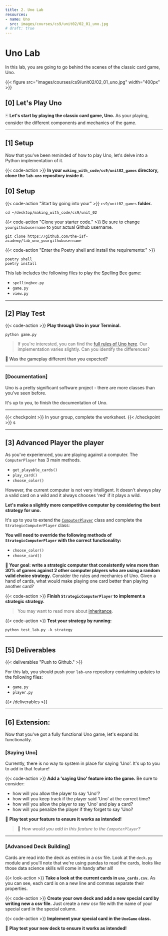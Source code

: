 ```yaml
---
title: 2. Uno Lab
resources:
- name: Uno
  src: images/courses/cs9/unit02/02_01_uno.jpg
# draft: true
---
```


# Uno Lab

In this lab, you are going to go behind the scenes of the classic card game, Uno.

{{< figure src="images/courses/cs9/unit02/02_01_uno.jpg" width="400px" >}}

## [0] Let's Play Uno

🃏 **Let's start by playing the classic card game, Uno.** As your playing, consider the different components and mechanics of the game. 

---

## [1] Setup

Now that you've been reminded of how to play Uno,  let's delve into a Python implementation of it.

{{< code-action >}} **In your `making_with_code/cs9/unit02_games` directory, clone the `lab-uno` repository inside it.**

## [0] Setup

{{< code-action "Start by going into your" >}} `cs9/unit02_games` **folder.**
```shell
cd ~/desktop/making_with_code/cs9/unit_02
```

{{< code-action "Clone your starter code." >}} Be sure to change `yourgithubusername` to your actual Github username.
```shell
git clone https://github.com/the-isf-academy/lab_uno_yourgithubusername
```


{{< code-action "Enter the Poetry shell and install the requirements:" >}}
```shell
poetry shell
poetry install
```

This lab includes the following files to play the Spelling Bee game:
- `spellingbee.py`
- `game.py`
- `view.py`

---

## [2] Play Test


{{< code-action >}} **Play through Uno in your Terminal.** 

```shell
python game.py
```

> If you're interested, you can find the [full rules of Uno here](http://play-k.kaserver5.org/Uno.html). Our implementation varies slightly. Can you identify the differences?

🤔 Was the gameplay different than you expected? 


---

### [Documentation]

Uno is a pretty significant software project - there are more classes than you've seen before.
 
It's up to you, to finish the documentation of Uno.

---

{{< checkpoint >}}
In your group, complete the worksheet. 
{{< /checkpoint >}}
s

---

## [3] Advanced Player the player 

As you've experienced, you are playing against a computer. The `ComputerPlayer` has 3 main methods.
- `get_playable_cards()`
- `play_card()`
- `choose_color()` 

However, the current computer is not very intelligent. It doesn't always play a valid card on a wild and it always chooses 'red' if it plays a wild.
  
**Let's make a slightly more competitive computer by considering the best strategy for uno.** 

It's up to you to extend the [`ComputerPlayer`](https://cs.fablearn.org/docs/uno/player.html#player.ComputerPlayer) class and complete the `StrategicComputerPlayer` class:

**You will need to override the following methods of `StrategicComputerPlayer` with the correct functionality:**
- `choose_color()`
- `choose_card()`

**🤔 Your goal: write a strategic computer that consistently wins more than 30% of games against 2 other computer players who are using a random valid choice strategy.** Consider the rules and mechanics of Uno. Given a hand of cards, what would make playing one card better than playing another card? 



{{< code-action >}} **Finish `StrategicComputerPlayer` to implement a strategic strategy.**
> You may want to read more about [inheritance](http://programarcadegames.com/index.php?chapter=introduction_to_classes&lang=en#section_12_6).

{{< code-action >}} **Test your strategy by running:**
```shell
python test_lab.py -k strategy
```

---

## [5] Deliverables

{{< deliverables "Push to Github." >}}

For this lab, you should push your `lab-uno` repository containing updates to the following files:
  - `game.py`
  - `player.py`

{{< /deliverables >}}

---


## [6] Extension:

Now that you've got a fully functional Uno game, let's expand its functionality. 


### [Saying Uno]

Currently, there is no way to system in place for saying 'Uno'. It's up to you to add in that feature!

{{< code-action >}} **Add a 'saying Uno' feature into the game.** Be sure to consider:
- how will you allow the player to say 'Uno'?
- how will you keep track if the player said 'Uno' at the correct time? 
- how will you allow the player to say 'Uno' and play a card? 
- how will you penalize the player if they forget to say 'Uno? 

👾 **Play test your feature to ensure it works as intended!** 
> 🤔 *How would you add in this feature to the `ComputerPlayer`?*
---

### [Advanced Deck Building]

Cards are read into the deck as entries in a csv file. Look at the `deck.py` module and you'll note that we're using pandas to read the cards, looks like those data science skills will come in handy after all!

{{< look-action >}} **Take a look at the current cards in `uno_cards.csv`.** As you can see, each card is on a new line and commas separate their properties. 

{{< code-action >}} **Create your own deck and add a new special card by writing new a csv file.** Just create a new csv file with the name of your special card in the special column.

{{< code-action >}} **Implement your special card in the `UnoGame` class.**

👾 **Play test your new deck to ensure it works as intended!** 




 <!-- Fortunately, [Uno's functionality is well documented](https://cs.fablearn.org/docs/uno/index.html).

- [Game](https://cs.fablearn.org/docs/uno/game.html#game.UnoGame)
- [View](https://cs.fablearn.org/docs/uno/view.html#view.TerminalView)
- [Card](https://cs.fablearn.org/docs/uno/card.html#card.Card)
- [Deck](https://cs.fablearn.org/docs/uno/deck.html#deck.Deck)
- [Player](https://cs.fablearn.org/docs/uno/player.html#player.Player)
    - [HumanPlayer](https://cs.fablearn.org/docs/uno/player.html#player.HumanPlayer)
    - [ComputerPlayer](https://cs.fablearn.org/docs/uno/player.html#player.ComputerPlayer)
        - [RandomComputerPlayer](https://cs.fablearn.org/docs/uno/player.html#player.RandomComputerPlayer)
        - [StudentComputerPlayer](https://cs.fablearn.org/docs/uno/player.html#player.StudentComputerPlayer) -->


